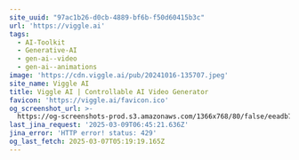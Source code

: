 ```yaml
---
site_uuid: "97ac1b26-d0cb-4889-bf6b-f50d60415b3c"
url: 'https://viggle.ai'
tags:
  - AI-Toolkit
  - Generative-AI
  - gen-ai--video
  - gen-ai--animations
image: 'https://cdn.viggle.ai/pub/20241016-135707.jpeg'
site_name: Viggle AI
title: Viggle AI | Controllable AI Video Generator
favicon: 'https://viggle.ai/favicon.ico'
og_screenshot_url: >-
  https://og-screenshots-prod.s3.amazonaws.com/1366x768/80/false/eeadb71e9b124f54e2e908ce0275adbc8f7e1b68d2f400e8c9e8b7b72a7b5d78.jpeg
last_jina_request: '2025-03-09T06:45:21.636Z'
jina_error: 'HTTP error! status: 429'
og_last_fetch: 2025-03-07T05:19:19.165Z
---
```


